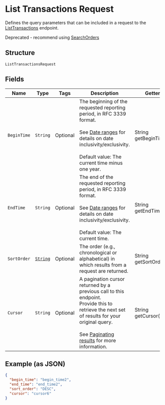 
# List Transactions Request

Defines the query parameters that can be included in
a request to the [ListTransactions](../../doc/api/transactions.md#list-transactions) endpoint.

Deprecated - recommend using [SearchOrders](../../doc/api/orders.md#search-orders)

## Structure

`ListTransactionsRequest`

## Fields

| Name | Type | Tags | Description | Getter |
|  --- | --- | --- | --- | --- |
| `BeginTime` | `String` | Optional | The beginning of the requested reporting period, in RFC 3339 format.<br><br>See [Date ranges](../../https://developer.squareup.com/docs/build-basics/working-with-dates) for details on date inclusivity/exclusivity.<br><br>Default value: The current time minus one year. | String getBeginTime() |
| `EndTime` | `String` | Optional | The end of the requested reporting period, in RFC 3339 format.<br><br>See [Date ranges](../../https://developer.squareup.com/docs/build-basics/working-with-dates) for details on date inclusivity/exclusivity.<br><br>Default value: The current time. | String getEndTime() |
| `SortOrder` | [`String`](../../doc/models/sort-order.md) | Optional | The order (e.g., chronological or alphabetical) in which results from a request are returned. | String getSortOrder() |
| `Cursor` | `String` | Optional | A pagination cursor returned by a previous call to this endpoint.<br>Provide this to retrieve the next set of results for your original query.<br><br>See [Paginating results](../../https://developer.squareup.com/docs/working-with-apis/pagination) for more information. | String getCursor() |

## Example (as JSON)

```json
{
  "begin_time": "begin_time2",
  "end_time": "end_time2",
  "sort_order": "DESC",
  "cursor": "cursor6"
}
```

